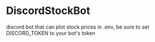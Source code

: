 # DiscordStockBot
discord bot that can plot stock prices
in .env, be sure to set DISCORD_TOKEN to your bot's token
